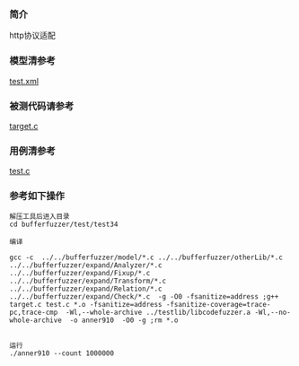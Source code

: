 ### 简介

http协议适配

### 模型清参考  
[test.xml](../../test/test34/test.xml)

### 被测代码请参考  

[target.c](../../test/test34/target.c)

### 用例清参考  
[test.c](../../test/test34/test.c)


### 参考如下操作

```
解压工具后进入目录
cd bufferfuzzer/test/test34

编译

gcc -c  ../../bufferfuzzer/model/*.c ../../bufferfuzzer/otherLib/*.c ../../bufferfuzzer/expand/Analyzer/*.c  ../../bufferfuzzer/expand/Fixup/*.c  ../../bufferfuzzer/expand/Transform/*.c ../../bufferfuzzer/expand/Relation/*.c ../../bufferfuzzer/expand/Check/*.c  -g -O0 -fsanitize=address ;g++ target.c test.c *.o -fsanitize=address -fsanitize-coverage=trace-pc,trace-cmp  -Wl,--whole-archive ../testlib/libcodefuzzer.a -Wl,--no-whole-archive  -o anner910  -O0 -g ;rm *.o


运行
./anner910 --count 1000000
```
